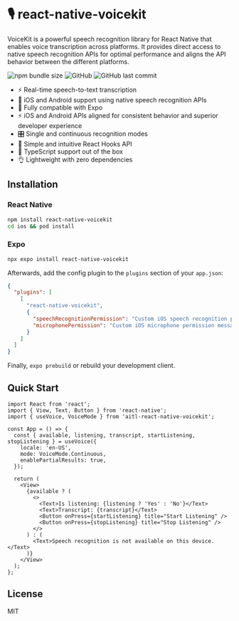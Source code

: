 # 🎙️ react-native-voicekit

VoiceKit is a powerful speech recognition library for React Native that enables voice transcription across platforms. It provides direct access to native speech recognition APIs for optimal performance and aligns the API behavior between the different platforms.

![npm bundle size](https://img.shields.io/bundlephobia/min/react-native-voicekit?style=flat-square) ![GitHub](https://img.shields.io/github/license/kuatsu/react-native-voicekit?style=flat-square) ![GitHub last commit](https://img.shields.io/github/last-commit/kuatsu/react-native-voicekit?style=flat-square)


- ⚡ Real-time speech-to-text transcription
- 📱 iOS and Android support using native speech recognition APIs
- 🧪 Fully compatible with Expo
- ⚡ iOS and Android APIs aligned for consistent behavior and superior developer experience
- 🎛️ Single and continuous recognition modes
- 🎨 Simple and intuitive React Hooks API
- 💪 TypeScript support out of the box
- 👌 Lightweight with zero dependencies

## Installation

### React Native

```sh
npm install react-native-voicekit
cd ios && pod install
```

### Expo

```sh
npx expo install react-native-voicekit
```

Afterwards, add the config plugin to the `plugins` section of your `app.json`:

```json
{
  "plugins": [
    [
      "react-native-voicekit",
      {
        "speechRecognitionPermission": "Custom iOS speech recognition permission message (optional)",
        "microphonePermission": "Custom iOS microphone permission message (optional)"
      }
    ]
  ]
}
```

Finally, `expo prebuild` or rebuild your development client.

## Quick Start

```tsx
import React from 'react';
import { View, Text, Button } from 'react-native';
import { useVoice, VoiceMode } from 'aitl-react-native-voicekit';

const App = () => {
  const { available, listening, transcript, startListening, stopListening } = useVoice({
    locale: 'en-US',
    mode: VoiceMode.Continuous,
    enablePartialResults: true,
  });

  return (
    <View>
      {available ? (
        <>
          <Text>Is listening: {listening ? 'Yes' : 'No'}</Text>
          <Text>Transcript: {transcript}</Text>
          <Button onPress={startListening} title="Start Listening" />
          <Button onPress={stopListening} title="Stop Listening" />
        </>
      ) : (
        <Text>Speech recognition is not available on this device.</Text>
      )}
    </View>
  );
};
```

## License

MIT
